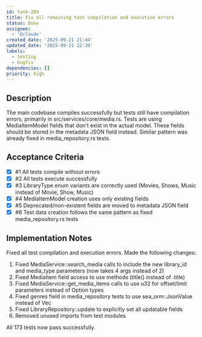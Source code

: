 ```yaml
---
id: task-203
title: Fix all remaining test compilation and execution errors
status: Done
assignee:
  - '@claude'
created_date: '2025-09-21 21:44'
updated_date: '2025-09-21 22:30'
labels:
  - testing
  - bugfix
dependencies: []
priority: high
---
```


## Description

<!-- SECTION:DESCRIPTION:BEGIN -->
The main codebase compiles successfully but tests still have compilation errors, primarily in src/services/core/media.rs. Tests are using MediaItemModel fields that don't exist in the actual model. These fields should be stored in the metadata JSON field instead. Similar pattern was already fixed in media_repository.rs tests.
<!-- SECTION:DESCRIPTION:END -->

## Acceptance Criteria
<!-- AC:BEGIN -->
- [x] #1 All tests compile without errors
- [x] #2 All tests execute successfully
- [x] #3 LibraryType enum variants are correctly used (Movies, Shows, Music instead of Movie, Show, Music)
- [x] #4 MediaItemModel creation uses only existing fields
- [x] #5 Deprecated/non-existent fields are moved to metadata JSON field
- [x] #6 Test data creation follows the same pattern as fixed media_repository.rs tests
<!-- AC:END -->

## Implementation Notes

<!-- SECTION:NOTES:BEGIN -->
Fixed all test compilation and execution errors. Made the following changes:

1. Fixed MediaService::search_media calls to include the new library_id and media_type parameters (now takes 4 args instead of 2)
2. Fixed MediaItem field access to use methods (title() instead of .title)
3. Fixed MediaService::get_media_items calls to use u32 for offset/limit parameters instead of Option types
4. Fixed genres field in media_repository tests to use sea_orm::JsonValue instead of Vec<String>
5. Fixed LibraryRepository::update to explicitly set all updatable fields
6. Removed unused imports from test modules

All 173 tests now pass successfully.
<!-- SECTION:NOTES:END -->
